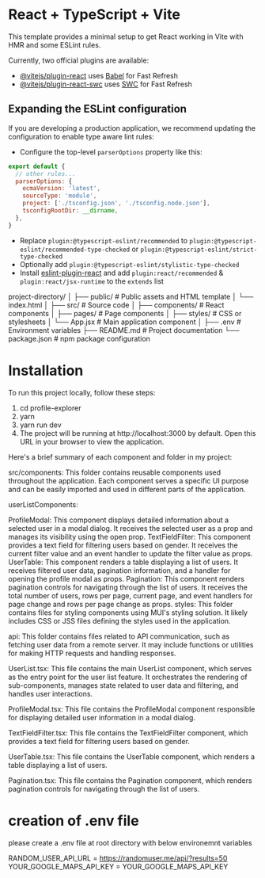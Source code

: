 # React + TypeScript + Vite

This template provides a minimal setup to get React working in Vite with HMR and some ESLint rules.

Currently, two official plugins are available:

- [@vitejs/plugin-react](https://github.com/vitejs/vite-plugin-react/blob/main/packages/plugin-react/README.md) uses [Babel](https://babeljs.io/) for Fast Refresh
- [@vitejs/plugin-react-swc](https://github.com/vitejs/vite-plugin-react-swc) uses [SWC](https://swc.rs/) for Fast Refresh

## Expanding the ESLint configuration

If you are developing a production application, we recommend updating the configuration to enable type aware lint rules:

- Configure the top-level `parserOptions` property like this:

```js
export default {
  // other rules...
  parserOptions: {
    ecmaVersion: 'latest',
    sourceType: 'module',
    project: ['./tsconfig.json', './tsconfig.node.json'],
    tsconfigRootDir: __dirname,
  },
}
```

- Replace `plugin:@typescript-eslint/recommended` to `plugin:@typescript-eslint/recommended-type-checked` or `plugin:@typescript-eslint/strict-type-checked`
- Optionally add `plugin:@typescript-eslint/stylistic-type-checked`
- Install [eslint-plugin-react](https://github.com/jsx-eslint/eslint-plugin-react) and add `plugin:react/recommended` & `plugin:react/jsx-runtime` to the `extends` list


project-directory/
│
├── public/             # Public assets and HTML template
│   └── index.html
│
├── src/                # Source code
│   ├── components/     # React components
│   ├── pages/          # Page components
│   ├── styles/         # CSS or stylesheets
│   └── App.jsx         # Main application component
│
├── .env                # Environment variables
├── README.md           # Project documentation
└── package.json        # npm package configuration


# Installation

To run this project locally, follow these steps:

1. cd profile-explorer
2. yarn
3. yarn run dev
4. The project will be running at http://localhost:3000 by default. Open this URL in your browser to view the application.



Here's a brief summary of each component and folder in my project:

src/components: This folder contains reusable components used throughout the application. Each component serves a specific UI purpose and can be easily imported and used in different parts of the application.

userListComponents:

ProfileModal: This component displays detailed information about a selected user in a modal dialog. It receives the selected user as a prop and manages its visibility using the open prop.
TextFieldFilter: This component provides a text field for filtering users based on gender. It receives the current filter value and an event handler to update the filter value as props.
UserTable: This component renders a table displaying a list of users. It receives filtered user data, pagination information, and a handler for opening the profile modal as props.
Pagination: This component renders pagination controls for navigating through the list of users. It receives the total number of users, rows per page, current page, and event handlers for page change and rows per page change as props.
styles: This folder contains files for styling components using MUI's styling solution. It likely includes CSS or JSS files defining the styles used in the application.

api: This folder contains files related to API communication, such as fetching user data from a remote server. It may include functions or utilities for making HTTP requests and handling responses.

UserList.tsx: This file contains the main UserList component, which serves as the entry point for the user list feature. It orchestrates the rendering of sub-components, manages state related to user data and filtering, and handles user interactions.

ProfileModal.tsx: This file contains the ProfileModal component responsible for displaying detailed user information in a modal dialog.

TextFieldFilter.tsx: This file contains the TextFieldFilter component, which provides a text field for filtering users based on gender.

UserTable.tsx: This file contains the UserTable component, which renders a table displaying a list of users.

Pagination.tsx: This file contains the Pagination component, which renders pagination controls for navigating through the list of users.


# creation of .env file
please create a .env file at root directory with below environemnt variables 

RANDOM_USER_API_URL = https://randomuser.me/api/?results=50
YOUR_GOOGLE_MAPS_API_KEY = YOUR_GOOGLE_MAPS_API_KEY
